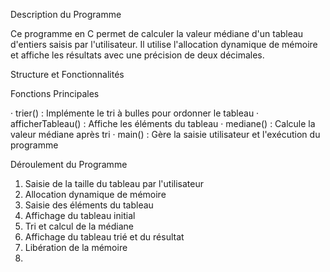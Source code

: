 Description du Programme

Ce programme en C permet de calculer la valeur médiane d'un tableau d'entiers saisis par l'utilisateur. Il utilise l'allocation dynamique de mémoire et affiche les résultats avec une précision de deux décimales.

Structure et Fonctionnalités

Fonctions Principales

· trier() : Implémente le tri à bulles pour ordonner le tableau
· afficherTableau() : Affiche les éléments du tableau
· mediane() : Calcule la valeur médiane après tri
· main() : Gère la saisie utilisateur et l'exécution du programme

Déroulement du Programme

1. Saisie de la taille du tableau par l'utilisateur
2. Allocation dynamique de mémoire
3. Saisie des éléments du tableau
4. Affichage du tableau initial
5. Tri et calcul de la médiane
6. Affichage du tableau trié et du résultat
7. Libération de la mémoire
8. 
